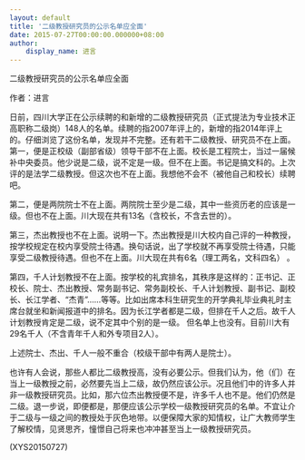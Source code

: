 ```yaml
---
layout: default
title: '二级教授研究员的公示名单应全面'
date: 2015-07-27T00:00:00.000000+08:00
author:
    display_name: 进言
---
```


二级教授研究员的公示名单应全面

作者：进言

日前，四川大学正在公示续聘的和新增的二级教授研究员（正式提法为专业技术正高职称二级岗）148人的名单。续聘的指2007年评上的，新增的指2014年评上的。仔细浏览了这份名单，发现并不完整。还有若干二级教授、研究员不在上面。第一，便是正校级（副部省级）领导干部不在上面。校长是工程院士，当过一届候补中央委员。他少说是二级，说不定是一级。但不在上面。书记是搞文科的。上次评的是法学二级教授。但这次也不在上面。我想他不会不（被他自己和校长）续聘吧。

第二，便是两院院士不在上面。两院院士至少是二级，其中一些资历老的应该是一级。但也不在上面。川大现在共有13名（含校长，不含去世的）。

第三，杰出教授也不在上面。说明一下。杰出教授是川大校内自己评的一种教授，按学校规定在校内享受院士待遇。换句话说，出了学校就不再享受院士待遇，只能享受二级教授待遇。但也不在上面。川大现在共有6名（理工两名，文科四名） 。

第四，千人计划教授不在上面。按学校的礼宾排名，其秩序是这样的：正书记、正校长、院士、杰出教授、常务副书记、常务副校长、千人计划教授、副书记、副校长、长江学者、“杰青”……等等。比如出席本科生研究生的开学典礼毕业典礼时主席台就坐和新闻报道中的排名。因为长江学者都是二级，但排在千人之后。故千人计划教授肯定是二级，说不定其中个别的是一级。 但名单上也没有。目前川大有29名千人（不含青年千人和外专项目2人）。

上述院士、杰出、千人一般不重合（校级干部中有两人是院士）。

也许有人会说，那些人都比二级教授高，没有必要公示。但我们认为，他（们）在当上一级教授之前，必然要先当上二级，故仍然应该公示。况且他们中的许多人并非一级教授研究员。比如，那六位杰出教授便不是，许多千人也不是。他们仍然是二级。退一步说，即便都是，那便应该公示学校一级教授研究员的名单。不宜让介于二级与一级之间的教授处于灰色地带。以便保障大家的知情权，让广大教师学生了解校情，见贤思齐，憧憬自己将来也冲冲甚至当上一级教授研究员。

(XYS20150727)

